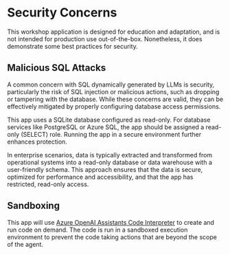 # Security Concerns

This workshop application is designed for education and adaptation, and is not intended for production use out-of-the-box. Nonetheless, it does demonstrate some best practices for security.

## Malicious SQL Attacks

A common concern with SQL dynamically generated by LLMs is security, particularly the risk of SQL injection or malicious actions, such as dropping or tampering with the database. While these concerns are valid, they can be effectively mitigated by properly configuring database access permissions.

This app uses a SQLite database configured as read-only. For database services like PostgreSQL or Azure SQL, the app should be assigned a read-only (SELECT) role. Running the app in a secure environment further enhances protection.

In enterprise scenarios, data is typically extracted and transformed from operational systems into a read-only database or data warehouse with a user-friendly schema. This approach ensures that the data is secure, optimized for performance and accessibility, and that the app has restricted, read-only access.

## Sandboxing

This app will use [Azure OpenAI Assistants Code Interpreter](https://learn.microsoft.com/en-us/azure/ai-services/openai/how-to/code-interpreter?tabs=python) to create and run code on demand. The code is run in a sandboxed execution environment to prevent the code taking actions that are beyond the scope of the agent. 


